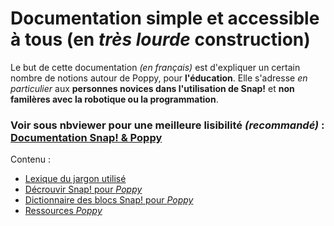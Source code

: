 # Documentation simple et accessible à tous (en *très lourde* construction)


Le but de cette documentation _(en français)_ est d'expliquer un certain nombre de notions autour de Poppy, pour __l'éducation__. Elle s'adresse _en particulier_ aux **personnes novices dans l'utilisation de Snap!** et **non familères avec la robotique ou la programmation**.<br />

### Voir sous nbviewer pour une meilleure lisibilité _(recommandé)_ : [Documentation Snap! & Poppy](http://nbviewer.ipython.org/github/Antoine-Darfeuil/Poppy-Education/blob/master/Documentation%20Snap%21%20%26%20Poppy/README%20-%20temp.ipynb)

Contenu : 
* <a href="Lexique/ipybn"> Lexique du jargon utilisé </a>
* <a href="Decouvrir Snap! pour Poppy.ipynb"> Décrouvir Snap! pour _Poppy_ </a>
* <a href="Dictionnaire des blocs Snap! pour Poppy.ipynb"> Dictionnaire des blocs Snap! pour _Poppy_ </a>
* <a href="Ressources Poppy.ipynb"> Ressources _Poppy_ </a>
